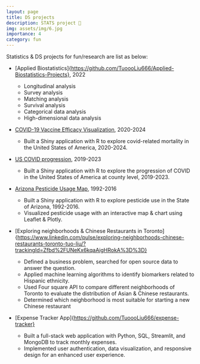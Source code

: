 ```yaml
---
layout: page
title: DS projects
description: STATS project 🎉
img: assets/img/6.jpg
importance: 4
category: fun
---
```


Statistics & DS projects for fun/research are list as below: 

- [Applied Biostatistics]{https://github.com/TuoooLiu666/Applied-Biostatistics-Projects}, 2022
  - Longitudinal analysis
  - Survey analysis
  - Matching analysis
  - Survival analysis
  - Categorical data analysis
  - High-dimensional data analysis

- [COVID-19 Vaccine Efficacy Visualization](https://tuoliu.shinyapps.io/COVID-Vaccine-Efficacy-US/), 2020-2024
  - Built a Shiny application with R to explore covid-related mortality in the United States of America, 2020-2024.
- [US COVID progression](https://tuoliu.shinyapps.io/covid-progression-in-the-us/), 2019-2023
  - Built a Shiny application with R to explore the progression of COVID in the United States of America at county level, 2019-2023.
- [Arizona Pesticide Usage Map](https://tuoliu.shinyapps.io/Arizona-Pesticide-Usage-Map/), 1992-2016
  - Built a Shiny application with R to explore pesticide use in the State of Arizona, 1992-2016.
  - Visualized pesticide usage with an interactive map & chart using Leaflet & Plotly.
- [Exploring neighborhoods & Chinese Restaurants in Toronto]{https://www.linkedin.com/pulse/exploring-neighborhoods-chinese-restaurants-toronto-tuo-liu/?trackingId=Zfbd%2FUNeKx6kqaAigHRokA%3D%3D}
  - Defined a business problem, searched for open source data to answer the question.
  - Applied machine learning algorithms to identify biomarkers related to Hispanic ethnicity.
  - Used Four square API to compare different neighborhoods of Toronto to evaluate the distribution of Asian & Chinese restaurants.
  - Determined which neighborhood is most suitable for starting a new Chinese restaurant

- [Expense Tracker App]{https://github.com/TuoooLiu666/expense-tracker}
  - Built a full-stack web application with Python, SQL, Streamlit, and MongoDB to track monthly expenses.
  - Implemented user authentication, data visualization, and responsive design for an enhanced user experience.
